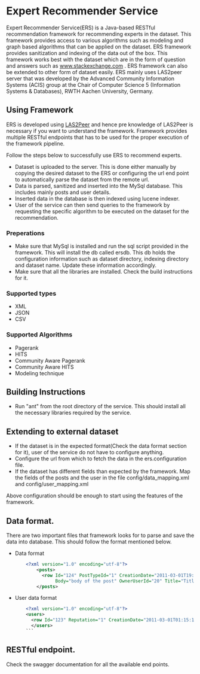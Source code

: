 # Expert Recommender Service

Expert Recommender Service(ERS) is a Java-based RESTful recommendation framework for recommending experts in the dataset. This framework provides access to various algorithms such as modeling and graph based algorithms that can be applied on the dataset. ERS framework provides sanitization and indexing of the data out of the box. This framework works best with the dataset which are in the form of question and answers such as www.stackexchange.com . ERS framework can also be extended to other form of dataset easily. ERS mainly uses LAS2peer server that was developed by the Advanced Community Information Systems (ACIS) group at the Chair of Computer Science 5 (Information Systems & Databases), RWTH Aachen University, Germany.

## Using Framework
ERS is developed using [LAS2Peer](http://las2peer.com) and hence pre knowledge of LAS2Peer is necessary if you want to understand the framework. Framework provides multiple RESTful endpoints that has to be used for the proper execution of the framework pipeline.

Follow the steps below to successfully use ERS to recommend experts.

* Dataset is uploaded to the server. This is done either manually by copying the desired dataset to the ERS or configuring the url end point to automatically parse the dataset from the remote url.
* Data is parsed, sanitized and inserted into the MySql database. This includes mainly posts and user details.
* Inserted data in the database is then indexed using lucene indexer.
* User of the service can then send queries to the framework by requesting the specific algorithm to be executed on the dataset for the recommendation.

### Preperations
* Make sure that MySql is installed and run the sql script provided in the framework. This will install the db called ersdb. This db holds the configuration information such as dataset directory, indexing directory and dataset name. Update these information accordingly.
* Make sure that all the libraries are installed. Check the build instructions for it.

### Supported types
* XML
* JSON
* CSV


### Supported Algorithms
* Pagerank
* HITS
* Community Aware Pagerank
* Community Aware HITS
* Modeling technique

## Building Instructions
* Run "ant" from the root directory of the service. This should install all the necessary libraries required by the service.

## Extending to external dataset
* If the dataset is in the expected format(Check the data format section for it), user of the service do not have to configure anything.
* Configure the url from which to fetch the data in the ers.configuration file.
* If the dataset has different fields than expected by the framework. Map the fields of the posts and the user in the file config/data_mapping.xml and config/user_mapping.xml

Above configuration should be enough to start using the features of the framework.

## Data format.
There are two important files that framework looks for to parse and save the data into database. This should follow the format mentioned below.
* Data format

	```xml
		<?xml version="1.0" encoding="utf-8"?>
			<posts>
			  <row Id="124" PostTypeId="1" CreationDate="2011-03-01T19:49:22.47"
                   Body="body of the post" OwnerUserId="20" Title="Title of the post" />
		    </posts>
	```
* User data format

	```xml
		<?xml version="1.0" encoding="utf-8"?>
		<users>
		  <row Id="123" Reputation="1" CreationDate="2011-03-01T01:15:13.14" DisplayName="Alex" LastAccessDate="2011-03-01T01:15:13.147" WebsiteUrl="http://xyz.com" Location="Aachen" AboutMe="Details about the user" AccountId="-1" />
          </users>
		```


## RESTful endpoint.
Check the swagger documentation for all the available end points.



